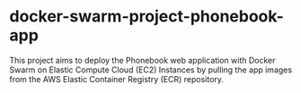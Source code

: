 # docker-swarm-project-phonebook-app
This project aims to deploy the Phonebook web application with Docker Swarm on Elastic Compute Cloud (EC2) Instances by pulling the app images from the AWS Elastic Container Registry (ECR) repository.
